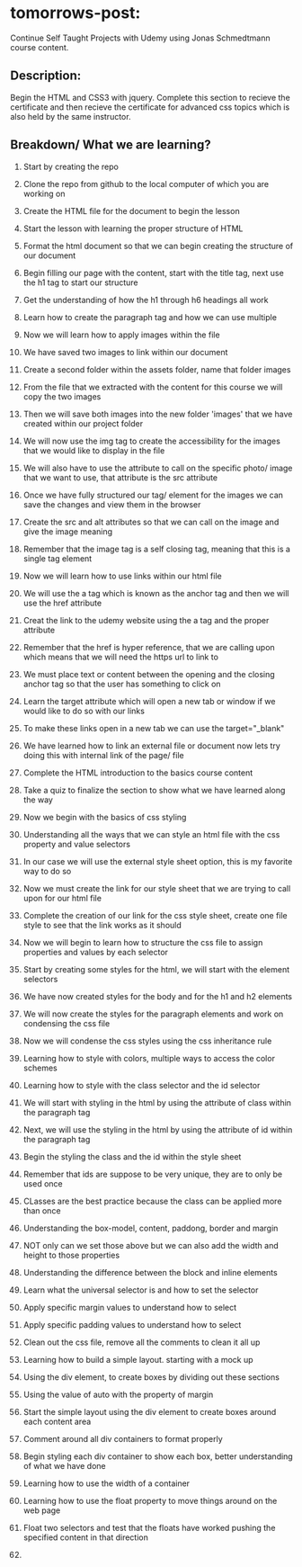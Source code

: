 # tomorrows-post:
Continue Self Taught Projects with Udemy using Jonas Schmedtmann course content.

## Description:
Begin the HTML and CSS3 with jquery. Complete this section to recieve the certificate and then recieve the certificate for advanced css topics which is also held by the same instructor. 

## Breakdown/ What we are learning?

1. Start by creating the repo
2. Clone the repo from github to the local computer of which you are working on
3. Create the HTML file for the document to begin the lesson
4. Start the lesson with learning the proper structure of HTML

5. Format the html document so that we can begin creating the structure of our document
6. Begin filling our page with the content, start with the title tag, next use the h1 tag to start our structure
7. Get the understanding of how the h1 through h6 headings all work
8. Learn how to create the paragraph tag and how we can use multiple

9. Now we will learn how to apply images within the file
10. We have saved two images to link within our document
11. Create a second folder within the assets folder, name that folder images
12. From the file that we extracted with the content for this course we will copy the two images
13. Then we will save both images into the new folder 'images' that we have created within our project folder

14. We will now use the img tag to create the accessibility for the images that we would like to display in the file
15. We will also have to use the attribute to call on the specific photo/ image that we want to use, that attribute is the src attribute
16. Once we have fully structured our tag/ element for the images we can save the changes and view them in the browser
17. Create the src and alt attributes so that we can call on the image and give the image meaning
18. Remember that the image tag is a self closing tag, meaning that this is a single tag element

19. Now we will learn how to use links within our html file
20. We will use the a tag which is known as the anchor tag and then we will use the href attribute
21. Creat the link to the udemy website using the a tag and the proper attribute
22. Remember that the href is hyper reference, that we are calling upon which means that we will need the https url to link to
23. We must place text or content between the opening and the closing anchor tag so that the user has something to click on

24. Learn the target attribute which will open a new tab or window if we would like to do so with our links
25. To make these links open in a new tab we can use the target="_blank"
26. We have learned how to link an external file or document now lets try doing this with internal link of the page/ file
27. Complete the HTML introduction to the basics course content
28. Take a quiz to finalize the section to show what we have learned along the way

29. Now we begin with the basics of css styling
30. Understanding all the ways that we can style an html file with the css property and value selectors
31. In our case we will use the external style sheet option, this is my favorite way to do so
32. Now we must create the link for our style sheet that we are trying to call upon for our html file
33. Complete the creation of our link for the css style sheet, create one file style to see that the link works as it should

34. Now we will begin to learn how to structure the css file to assign properties and values by each selector
35. Start by creating some styles for the html, we will start with the element selectors
36. We have now created styles for the body and for the h1 and h2 elements
37. We will now create the styles for the paragraph elements and work on condensing the css file
38. Now we will condense the css styles using the css inheritance rule

39. Learning how to style with colors, multiple ways to access the color schemes
40. Learning how to style with the class selector and the id selector
41. We will start with styling in the html by using the attribute of class within the paragraph tag
42. Next, we will use the styling in the html by using the attribute of id within the paragraph tag
43. Begin the styling the class and the id within the style sheet

44. Remember that ids are suppose to be very unique, they are to only be used once
45. CLasses are the best practice because the class can be applied more than once
46. Understanding the box-model, content, paddong, border and margin
47. NOT only can we set those above but we can also add the width and height to those properties
48. Understanding the difference between the block and inline elements

49. Learn what the universal selector is and how to set the selector
50. Apply specific margin values to understand how to select
51. Apply specific padding values to understand how to select
52. Clean out the css file, remove all the comments to clean it all up

53. Learning how to build a simple layout. starting with a mock up
54. Using the div element, to create boxes by dividing out these sections
55. Using the value of auto with the property of margin
56. Start the simple layout using the div element to create boxes around each content area

57. Comment around all div containers to format properly
58. Begin styling each div container to show each box, better understanding of what we have done
59. Learning how to use the width of a container
60. Learning how to use the float property to move things around on the web page
61. Float two selectors and test that the floats have worked pushing the specified content in that direction

62. 